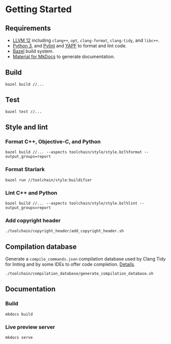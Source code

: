 # Getting Started

## Requirements
* [LLVM 12][llvm-download] including `clang++`, `opt`, `clang-format`,
  `clang-tidy`, and `libc++`.
* [Python 3][python-download], and [Pylint][pylint] and [YAPF][yapf] to format
  and lint code.
* [Bazel][bazel] build system.
* [Material for MkDocs][mkdocs-material] to generate documentation.

## Build

```
bazel build //...
```

## Test

```
bazel test //...
```

## Style and lint

### Format C++, Objective-C, and Python

```
bazel build //... --aspects toolchain/style/style.bzl%format --output_groups=report
```

### Format Starlark

```
bazel run //toolchain/style:buildifier
```

### Lint C++ and Python

```
bazel build //... --aspects toolchain/style/style.bzl%lint --output_groups=report
```

### Add copyright header

```
./toolchain/copyright_header/add_copyright_header.sh
```

## Compilation database

Generate a `compile_commands.json` compilation database used by Clang Tidy for
linting and by some IDEs to offer code completion.
[Details][compilation-database-readme].

```
./toolchain/compilation_database/generate_compilation_database.sh
```

## Documentation

### Build 

```
mkdocs build
```

### Live preview server

```
mkdocs serve
```

[bazel]: https://bazel.build/
[compilation-database-readme]: https://github.com/microsoft/spoor/blob/master/toolchain/compilation_database/README.md
[llvm-download]: https://releases.llvm.org/download.html
[mkdocs-material]: https://squidfunk.github.io/mkdocs-material/getting-started/
[pylint]: https://www.pylint.org/
[python-download]: https://www.python.org/downloads/
[yapf]: https://github.com/google/yapf
[yarn]: https://classic.yarnpkg.com/

